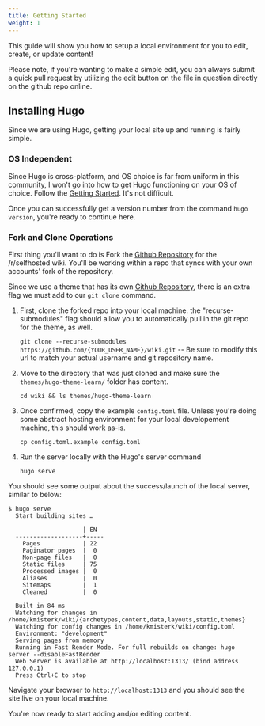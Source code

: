 ```yaml
---
title: Getting Started
weight: 1
---
```


This guide will show you how to setup a local environment for you to edit, create, or update content!

Please note, if you're wanting to make a simple edit, you can always submit a quick pull request by utilizing the edit button on the file in question directly on the github repo online.

## Installing Hugo

Since we are using Hugo, getting your local site up and running is fairly simple.

### OS Independent

Since Hugo is cross-platform, and OS choice is far from uniform in this community, I won't go into how to get Hugo functioning on your OS of choice. Follow the [Getting Started](https://gohugo.io/getting-started/quick-start/). It's not difficult.

Once you can successfully get a version number from the command `hugo version`, you're ready to continue here.

### Fork and Clone Operations

First thing you'll want to do is Fork the [Github Repository](https://github.com/r-selfhosted-wiki/wiki) for the /r/selfhosted wiki. You'll be working within a repo that syncs with your own accounts' fork of the repository.

Since we use a theme that has its own [Github Repository](https://github.com/matcornic/hugo-theme-learn), there is an extra flag we must add to our `git clone` command.

1. First, clone the forked repo into your local machine. the "recurse-submodules" flag should allow you to automatically pull in the git repo for the theme, as well.

    `git clone --recurse-submodules https://github.com/{YOUR_USER_NAME}/wiki.git`  -- Be sure to modify this url to match your actual username and git repository name.

2. Move to the directory that was just cloned and make sure the `themes/hugo-theme-learn/` folder has content.

    `cd wiki && ls themes/hugo-theme-learn`

3. Once confirmed, copy the example `config.toml` file. Unless you're doing some abstract hosting environment for your local developement machine, this should work as-is.

    `cp config.toml.example config.toml`

4. Run the server locally with the Hugo's server command

    `hugo serve`

You should see some output about the success/launch of the local server, similar to below:

```
$ hugo serve
  Start building sites …

                     | EN  
  -------------------+-----
    Pages            | 22  
    Paginator pages  |  0  
    Non-page files   |  0  
    Static files     | 75  
    Processed images |  0  
    Aliases          |  0  
    Sitemaps         |  1  
    Cleaned          |  0  

  Built in 84 ms
  Watching for changes in /home/kmisterk/wiki/{archetypes,content,data,layouts,static,themes}
  Watching for config changes in /home/kmisterk/wiki/config.toml
  Environment: "development"
  Serving pages from memory
  Running in Fast Render Mode. For full rebuilds on change: hugo server --disableFastRender
  Web Server is available at http://localhost:1313/ (bind address 127.0.0.1)
  Press Ctrl+C to stop
```


Navigate your browser to `http://localhost:1313` and you should see the site live on your local machine.

You're now ready to start adding and/or editing content.
